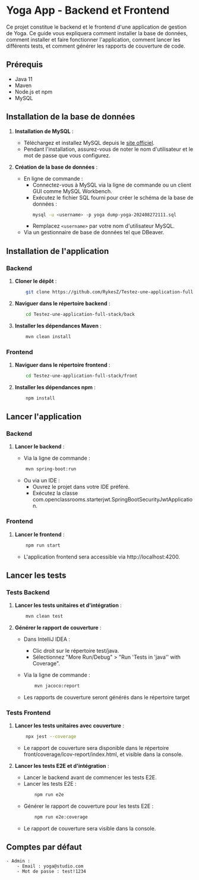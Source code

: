 # Yoga App - Backend et Frontend

Ce projet constitue le backend et le frontend d'une application de gestion de Yoga. Ce guide vous expliquera comment installer la base de données, comment installer et faire fonctionner l'application, comment lancer les différents tests, et comment générer les rapports de couverture de code.

## Prérequis

- Java 11
- Maven
- Node.js et npm
- MySQL

## Installation de la base de données

1. **Installation de MySQL** :
   - Téléchargez et installez MySQL depuis le [site officiel](https://dev.mysql.com/downloads/installer/).
   - Pendant l'installation, assurez-vous de noter le nom d'utilisateur et le mot de passe que vous configurez.

2. **Création de la base de données** :
    - En ligne de commande :
        - Connectez-vous à MySQL via la ligne de commande ou un client GUI comme MySQL Workbench.
        - Exécutez le fichier SQL fourni pour créer le schéma de la base de données :
            ```bash
            mysql -u <username> -p yoga dump-yoga-202408272111.sql
            ```
        - Remplacez `<username>` par votre nom d'utilisateur MySQL.
    - Via un gestionnaire de base de données tel que DBeaver.

## Installation de l'application

### Backend

1. **Cloner le dépôt** :
    ```bash
        git clone https://github.com/RykesZ/Testez-une-application-full-stack.git
    ```

2. **Naviguer dans le répertoire backend** :
    ```bash
        cd Testez-une-application-full-stack/back
    ```

3. **Installer les dépendances Maven** :
    ```bash
        mvn clean install
    ```

### Frontend

1. **Naviguer dans le répertoire frontend** :
    ```bash
        cd Testez-une-application-full-stack/front
    ```
2. **Installer les dépendances npm** :
    ```bash
        npm install
    ```

## Lancer l'application

### Backend

1. **Lancer le backend** :
    - Via la ligne de commande :
    ```bash
        mvn spring-boot:run
    ```

    - Ou via un IDE :
        - Ouvrez le projet dans votre IDE préféré.
        - Exécutez la classe com.openclassrooms.starterjwt.SpringBootSecurityJwtApplication.

### Frontend

1. **Lancer le frontend** :
    ```bash
        npm run start
    ```
    - L'application frontend sera accessible via http://localhost:4200.

## Lancer les tests

### Tests Backend

1. **Lancer les tests unitaires et d'intégration** :
    ```bash
        mvn clean test
    ```
2. **Générer le rapport de couverture** :
    - Dans IntelliJ IDEA :
        - Clic droit sur le répertoire test/java.
        - Sélectionnez "More Run/Debug" > "Run 'Tests in 'java'' with Coverage".

    - Via la ligne de commande :
        ```bash
            mvn jacoco:report
        ```
    - Les rapports de couverture seront générés dans le répertoire target

### Tests Frontend

1. **Lancer les tests unitaires avec couverture** :
    ```bash
        npx jest --coverage
    ```
    - Le rapport de couverture sera disponible dans le répertoire front/coverage/lcov-report/index.html, et visible dans la console.

2. **Lancer les tests E2E et d'intégration** :
    - Lancer le backend avant de commencer les tests E2E.
    - Lancer les tests E2E :
        ```bash
            npm run e2e
        ```
    - Générer le rapport de couverture pour les tests E2E :
        ```bash
            npm run e2e:coverage
        ```
    - Le rapport de couverture sera visible dans la console.

## Comptes par défaut
    - Admin :
        - Email : yoga@studio.com
        - Mot de passe : test!1234
